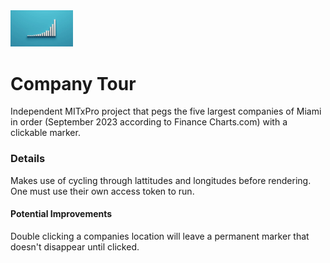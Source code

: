 <img src="CompTour.jpg" width='100'/>

# Company Tour
Independent MITxPro project that pegs the five largest companies of Miami in order (September 2023 according to Finance Charts.com) with a clickable marker.

### Details
Makes use of cycling through lattitudes and longitudes before rendering. One must use their own access token to run.

#### Potential Improvements
Double clicking a companies location will leave a permanent marker that doesn't disappear until clicked.
